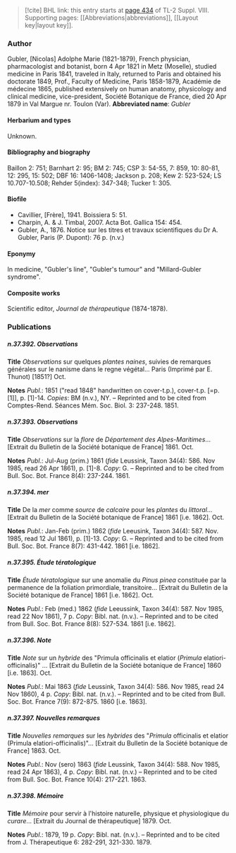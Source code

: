 > [!cite] BHL link: this entry starts at [page 434](https://www.biodiversitylibrary.org/page/33258912) of TL-2 Suppl. VIII.
> Supporting pages: [[Abbreviations|abbreviations]], [[Layout key|layout key]].

### Author

Gubler, \[Nicolas\] Adolphe Marie (1821-1879), French physician, pharmacologist and botanist, born 4 Apr 1821 in Metz (Moselle), studied medicine in Paris 1841, traveled in Italy, returned to Paris and obtained his doctorate 1849, Prof., Faculty of Medicine, Paris 1858-1879, Académie de médecine 1865, published extensively on human anatomy, physicology and clinical medicine, vice-president, Société Botanique de France, died 20 Apr 1879 in Val Margue nr. Toulon (Var). 
**Abbreviated name**: *Gubler*

#### Herbarium and types

Unknown.

#### Bibliography and biography

Baillon 2: 751; Barnhart 2: 95; BM 2: 745; CSP 3: 54-55, 7: 859, 10: 80-81, 12: 295, 15: 502; DBF 16: 1406-1408; Jackson p. 208; Kew 2: 523-524; LS 10.707-10.508; Rehder 5(index): 347-348; Tucker 1: 305.

#### Biofile

- Cavillier, \[Frère\], 1941. Boissiera 5: 51.
- Charpin, A. & J. Timbal, 2007. Acta Bot. Gallica 154: 454.
- Gubler, A., 1876. Notice sur les titres et travaux scientifiques du Dr A. Gubler, Paris (P. Dupont): 76 p. (n.v.)

#### Eponymy

In medicine, "Gubler's line", "Gubler's tumour" and "Millard-Gubler syndrome".

#### Composite works

Scientific editor, *Journal de thérapeutique* (1874-1878).

### Publications

##### n.37.392. Observations

**Title**
*Observations* sur quelques *plantes naines*, suivies de remarques générales sur le nanisme dans le regne végétal... Paris (Imprimé par E. Thunot) \[1851?\] Oct.

**Notes**
*Publ*.: 1851 ("read 1848" handwritten on cover-t.p.), cover-t.p. \[=p. \[1\]\], p. \[1\]-14. *Copies*: BM (n.v.), NY. – Reprinted and to be cited from Comptes-Rend. Séances Mém. Soc. Biol. 3: 237-248. 1851.

##### n.37.393. Observations

**Title**
*Observations* sur la *flore* de *Département des Alpes-Maritimes*... \[Extrait du Bulletin de la Société botanique de France\] 1861. Oct.

**Notes**
*Publ*.: Jul-Aug (prim.) 1861 (*fide* Leussink, Taxon 34(4): 586. Nov 1985, read 26 Apr 1861), p. \[1\]-8. *Copy*: G. – Reprinted and to be cited from Bull. Soc. Bot. France 8(4): 237-244. 1861.

##### n.37.394. mer

**Title**
De la *mer* comme *source* de *calcaire* pour les *plantes* du *littoral*... \[Extrait du Bulletin de la Société botanique de France\] 1861 \[i.e. 1862\]. Oct.

**Notes**
*Publ*.: Jan-Feb (prim.) 1862 (*fide* Leeusink, Taxon 34(4): 587. Nov. 1985, read 12 Jul 1861), p. \[1\]-13. *Copy*: G. – Reprinted and to be cited from Bull. Soc. Bot. France 8(7): 431-442. 1861 \[i.e. 1862\].

##### n.37.395. Étude tératologique

**Title**
*Étude tératologique* sur une anomalie du *Pinus pinea* constituée par la permanence de la foliation primordiale, transitoire... \[Extrait du Bulletin de la Société botanique de France\] 1861 \[i.e. 1862\]. Oct.

**Notes**
*Publ*.: Feb (med.) 1862 (*fide* Leeussink, Taxon 34(4): 587. Nov 1985, read 22 Nov 1861), 7 p. *Copy*: Bibl. nat. (n.v.). – Reprinted and to be cited from Bull. Soc. Bot. France 8(8): 527-534. 1861 \[i.e. 1862\].

##### n.37.396. Note

**Title**
*Note* sur un *hybride* des "Primula officinalis et elatior (*Primula* elatiori-officinalis)" ... \[Extrait du Bulletin de la Société botanique de France\] 1860 \[i.e. 1863\]. Oct.

**Notes**
*Publ*.: Mai 1863 (*fide* Leussink, Taxon 34(4): 586. Nov 1985, read 24 Nov 1860), 4 p.
*Copy*: Bibl. nat. (n.v.). – Reprinted and to be cited from Bull. Soc. Bot. France 7(9): 872-875. 1860 \[i.e. 1863\].

##### n.37.397. Nouvelles remarques

**Title**
*Nouvelles remarques* sur les *hybrides* des "*Primula* officinalis et elatior (Primula elatiori-officinalis)"... \[Extrait du Bulletin de la Société botanique de France\] 1863. Oct.

**Notes**
*Publ*.: Nov (sero) 1863 (*fide* Leussink, Taxon 34(4): 588. Nov 1985, read 24 Apr 1863), 4 p. *Copy*: Bibl. nat. (n.v.) – Reprinted and to be cited from Bull. Soc. Bot. France 10(4): 217-221. 1863.

##### n.37.398. Mémoire

**Title**
*Mémoire* pour servir à l'histoire naturelle, physique et physiologique du *curare*... \[Extrait du Journal de thérapeutique\] 1879. Oct.

**Notes**
*Publ*.: 1879, 19 p. *Copy*: Bibl. nat. (n.v.). – Reprinted and to be cited from J. Thérapeutique 6: 282-291, 321-330. 1879.

